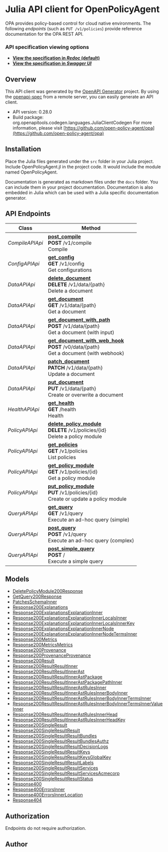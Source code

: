 # Julia API client for OpenPolicyAgent

OPA provides policy-based control for cloud native environments. The following *endpoints* (such as `PUT /v1/policies`) provide reference documentation for the OPA REST API.

### API specification viewing options

- **[View the specification in *Redoc* (default)](index.html)**
- **[View the specification in *Swagger UI*](swagger-ui.html)**

## Overview
This API client was generated by the [OpenAPI Generator](https://openapi-generator.tech) project.  By using the [openapi-spec](https://openapis.org) from a remote server, you can easily generate an API client.

- API version: 0.28.0
- Build package: org.openapitools.codegen.languages.JuliaClientCodegen
For more information, please visit [https://github.com/open-policy-agent/opa](https://github.com/open-policy-agent/opa)


## Installation
Place the Julia files generated under the `src` folder in your Julia project. Include OpenPolicyAgent.jl in the project code.
It would include the module named OpenPolicyAgent.

Documentation is generated as markdown files under the `docs` folder. You can include them in your project documentation.
Documentation is also embedded in Julia which can be used with a Julia specific documentation generator.

## API Endpoints

Class | Method
------------ | -------------
*CompileAPIApi* | [**post_compile**](docs/CompileAPIApi.md#post_compile)<br/>**POST** /v1/compile<br/>Compile
*ConfigAPIApi* | [**get_config**](docs/ConfigAPIApi.md#get_config)<br/>**GET** /v1/config<br/>Get configurations
*DataAPIApi* | [**delete_document**](docs/DataAPIApi.md#delete_document)<br/>**DELETE** /v1/data/{path}<br/>Delete a document
*DataAPIApi* | [**get_document**](docs/DataAPIApi.md#get_document)<br/>**GET** /v1/data/{path}<br/>Get a document
*DataAPIApi* | [**get_document_with_path**](docs/DataAPIApi.md#get_document_with_path)<br/>**POST** /v1/data/{path}<br/>Get a document (with input)
*DataAPIApi* | [**get_document_with_web_hook**](docs/DataAPIApi.md#get_document_with_web_hook)<br/>**POST** /v0/data/{path}<br/>Get a document (with webhook)
*DataAPIApi* | [**patch_document**](docs/DataAPIApi.md#patch_document)<br/>**PATCH** /v1/data/{path}<br/>Update a document
*DataAPIApi* | [**put_document**](docs/DataAPIApi.md#put_document)<br/>**PUT** /v1/data/{path}<br/>Create or overwrite a document
*HealthAPIApi* | [**get_health**](docs/HealthAPIApi.md#get_health)<br/>**GET** /health<br/>Health
*PolicyAPIApi* | [**delete_policy_module**](docs/PolicyAPIApi.md#delete_policy_module)<br/>**DELETE** /v1/policies/{id}<br/>Delete a policy module
*PolicyAPIApi* | [**get_policies**](docs/PolicyAPIApi.md#get_policies)<br/>**GET** /v1/policies<br/>List policies
*PolicyAPIApi* | [**get_policy_module**](docs/PolicyAPIApi.md#get_policy_module)<br/>**GET** /v1/policies/{id}<br/>Get a policy module
*PolicyAPIApi* | [**put_policy_module**](docs/PolicyAPIApi.md#put_policy_module)<br/>**PUT** /v1/policies/{id}<br/>Create or update a policy module
*QueryAPIApi* | [**get_query**](docs/QueryAPIApi.md#get_query)<br/>**GET** /v1/query<br/>Execute an ad-hoc query (simple)
*QueryAPIApi* | [**post_query**](docs/QueryAPIApi.md#post_query)<br/>**POST** /v1/query<br/>Execute an ad-hoc query (complex)
*QueryAPIApi* | [**post_simple_query**](docs/QueryAPIApi.md#post_simple_query)<br/>**POST** /<br/>Execute a simple query


## Models

 - [DeletePolicyModule200Response](docs/DeletePolicyModule200Response.md)
 - [GetQuery200Response](docs/GetQuery200Response.md)
 - [PatchesSchemaInner](docs/PatchesSchemaInner.md)
 - [Response200Explanations](docs/Response200Explanations.md)
 - [Response200ExplanationsExplanationInner](docs/Response200ExplanationsExplanationInner.md)
 - [Response200ExplanationsExplanationInnerLocalsInner](docs/Response200ExplanationsExplanationInnerLocalsInner.md)
 - [Response200ExplanationsExplanationInnerLocalsInnerKey](docs/Response200ExplanationsExplanationInnerLocalsInnerKey.md)
 - [Response200ExplanationsExplanationInnerNode](docs/Response200ExplanationsExplanationInnerNode.md)
 - [Response200ExplanationsExplanationInnerNodeTermsInner](docs/Response200ExplanationsExplanationInnerNodeTermsInner.md)
 - [Response200Metrics](docs/Response200Metrics.md)
 - [Response200MetricsMetrics](docs/Response200MetricsMetrics.md)
 - [Response200Provenance](docs/Response200Provenance.md)
 - [Response200ProvenanceProvenance](docs/Response200ProvenanceProvenance.md)
 - [Response200Result](docs/Response200Result.md)
 - [Response200ResultResultInner](docs/Response200ResultResultInner.md)
 - [Response200ResultResultInnerAst](docs/Response200ResultResultInnerAst.md)
 - [Response200ResultResultInnerAstPackage](docs/Response200ResultResultInnerAstPackage.md)
 - [Response200ResultResultInnerAstPackagePathInner](docs/Response200ResultResultInnerAstPackagePathInner.md)
 - [Response200ResultResultInnerAstRulesInner](docs/Response200ResultResultInnerAstRulesInner.md)
 - [Response200ResultResultInnerAstRulesInnerBodyInner](docs/Response200ResultResultInnerAstRulesInnerBodyInner.md)
 - [Response200ResultResultInnerAstRulesInnerBodyInnerTermsInner](docs/Response200ResultResultInnerAstRulesInnerBodyInnerTermsInner.md)
 - [Response200ResultResultInnerAstRulesInnerBodyInnerTermsInnerValueInner](docs/Response200ResultResultInnerAstRulesInnerBodyInnerTermsInnerValueInner.md)
 - [Response200ResultResultInnerAstRulesInnerHead](docs/Response200ResultResultInnerAstRulesInnerHead.md)
 - [Response200ResultResultInnerAstRulesInnerHeadKey](docs/Response200ResultResultInnerAstRulesInnerHeadKey.md)
 - [Response200SingleResult](docs/Response200SingleResult.md)
 - [Response200SingleResultResult](docs/Response200SingleResultResult.md)
 - [Response200SingleResultResultBundles](docs/Response200SingleResultResultBundles.md)
 - [Response200SingleResultResultBundlesAuthz](docs/Response200SingleResultResultBundlesAuthz.md)
 - [Response200SingleResultResultDecisionLogs](docs/Response200SingleResultResultDecisionLogs.md)
 - [Response200SingleResultResultKeys](docs/Response200SingleResultResultKeys.md)
 - [Response200SingleResultResultKeysGlobalKey](docs/Response200SingleResultResultKeysGlobalKey.md)
 - [Response200SingleResultResultLabels](docs/Response200SingleResultResultLabels.md)
 - [Response200SingleResultResultServices](docs/Response200SingleResultResultServices.md)
 - [Response200SingleResultResultServicesAcmecorp](docs/Response200SingleResultResultServicesAcmecorp.md)
 - [Response200SingleResultResultStatus](docs/Response200SingleResultResultStatus.md)
 - [Response400](docs/Response400.md)
 - [Response400ErrorsInner](docs/Response400ErrorsInner.md)
 - [Response400ErrorsInnerLocation](docs/Response400ErrorsInnerLocation.md)
 - [Response404](docs/Response404.md)


<a id="authorization"></a>
## Authorization
Endpoints do not require authorization.


## Author



